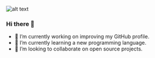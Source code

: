 ![alt text](https://github.com/[username]/[reponame]/blob/[branch]/image.jpg?raw=true)

### Hi there 👋

- 🔭 I’m currently working on improving my GitHub profile.
- 🌱 I’m currently learning a new programming language.
- 👯 I’m looking to collaborate on open source projects.


